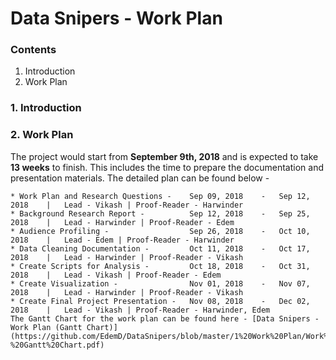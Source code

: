 # Data Snipers - Work Plan

### Contents
1. Introduction
2. Work Plan

### 1. Introduction

### 2. Work Plan
The project would start from **September 9th, 2018** and is expected to take **13 weeks** to finish. This includes the time to prepare the documentation and presentation materials. The detailed plan can be found below -

    * Work Plan and Research Questions - 	Sep 09, 2018	-	Sep 12, 2018	|	Lead - Vikash | Proof-Reader - Harwinder
    * Background Research Report -			Sep 12, 2018	-	Sep 25, 2018	|	Lead - Harwinder | Proof-Reader - Edem
    * Audience Profiling -					Sep 26, 2018	-	Oct 10, 2018	|	Lead - Edem | Proof-Reader - Harwinder
    * Data Cleaning Documentation -			Oct 11, 2018	-	Oct 17, 2018	|	Lead - Harwinder | Proof-Reader - Vikash
    * Create Scripts for Analysis -			Oct 18, 2018	-	Oct 31, 2018	|	Lead - Vikash | Proof-Reader - Edem
    * Create Visualization -				Nov 01, 2018	-	Nov 07, 2018	|	Lead - Harwinder | Proof-Reader - Vikash
    * Create Final Project Presentation -	Nov 08, 2018	-	Dec 02, 2018	|	Lead - Vikash | Proof-Reader - Harwinder, Edem
    The Gantt Chart for the work plan can be found here - [Data Snipers - Work Plan (Gantt Chart)](https://github.com/EdemD/DataSnipers/blob/master/1%20Work%20Plan/Work%20Plan%20-%20Gantt%20Chart.pdf)